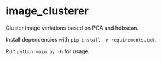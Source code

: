 # image_clusterer

Cluster image variations based on PCA and hdbscan. 

Install dependencies with `pip install -r requirements.txt`. 

Run `python main.py -h` for usage. 